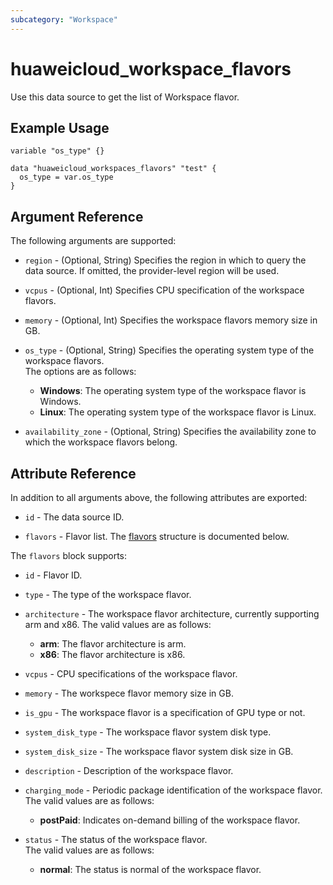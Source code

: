 ```yaml
---
subcategory: "Workspace"
---
```


# huaweicloud_workspace_flavors

Use this data source to get the list of Workspace flavor.

## Example Usage

```hcl
variable "os_type" {}

data "huaweicloud_workspaces_flavors" "test" {
  os_type = var.os_type
}
```

## Argument Reference

The following arguments are supported:

* `region` - (Optional, String) Specifies the region in which to query the data source.
  If omitted, the provider-level region will be used.

* `vcpus` - (Optional, Int) Specifies CPU specification of the workspace flavors.

* `memory` - (Optional, Int) Specifies the workspace flavors memory size in GB.

* `os_type` - (Optional, String) Specifies the operating system type of the workspace flavors.  
  The options are as follows:
  + **Windows**: The operating system type of the workspace flavor is Windows.
  + **Linux**: The operating system type of the workspace flavor is Linux.

* `availability_zone` - (Optional, String) Specifies the availability zone to which the workspace flavors belong.

## Attribute Reference

In addition to all arguments above, the following attributes are exported:

* `id` - The data source ID.

* `flavors` - Flavor list.
  The [flavors](#workspace_flavors) structure is documented below.

<a name="workspace_flavors"></a>
The `flavors` block supports:

* `id` - Flavor ID.

* `type` - The type of the workspace flavor.

* `architecture` - The workspace flavor architecture, currently supporting arm and x86.
   The valid values are as follows:
  + **arm**: The flavor architecture is arm.
  + **x86**: The flavor architecture is x86.

* `vcpus` - CPU specifications of the workspace flavor.

* `memory` - The workspece flavor memory size in GB.

* `is_gpu` - The workspace flavor is a specification of GPU type or not.

* `system_disk_type` - The workspace flavor system disk type.

* `system_disk_size` - The workspace flavor system disk size in GB.

* `description` - Description of the workspace flavor.

* `charging_mode` - Periodic package identification of the workspace flavor.
  The valid values are as follows:
  + **postPaid**: Indicates on-demand billing of the workspace flavor.

* `status` - The status of the workspace flavor.  
  The valid values are as follows:
  + **normal**: The status is normal of the workspace flavor.
